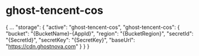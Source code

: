 # ghost-tencent-cos
{
  ...
  "storage": {
    "active": "ghost-tencent-cos",
    "ghost-tencent-cos": {
      "bucket": "{BucketName}-{AppId}",
      "region": "{BucketRegion}",
      "secretId": "{SecretId}",
      "secretKey": "{SecretKey}",
      "baseUrl": "https://cdn.ghostnova.com"
    }
  }
}